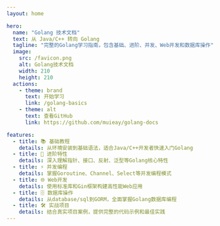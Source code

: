 ```yaml
---
layout: home

hero:
  name: "Golang 技术文档"
  text: 从 Java/C++ 转向 Golang
  tagline: "完整的Golang学习指南，包含基础、进阶、并发、Web开发和数据库操作"
  image:
    src: /favicon.png
    alt: Golang技术文档
    width: 210
    height: 210
  actions:
    - theme: brand
      text: 开始学习
      link: /golang-basics
    - theme: alt
      text: 查看GitHub
      link: https://github.com/muieay/golang-docs

features:
  - title: 📚 基础教程
    details: 从环境安装到基础语法，适合Java/C++开发者快速入门Golang
  - title: 🚀 进阶特性
    details: 深入理解指针、接口、反射、泛型等Golang核心特性
  - title: ⚡ 并发编程
    details: 掌握Goroutine、Channel、Select等并发编程模式
  - title: 🌐 Web开发
    details: 使用标准库和Gin框架构建高性能Web应用
  - title: 🗄️ 数据库操作
    details: 从database/sql到GORM，全面掌握Golang数据库编程
  - title: 🛠️ 实战项目
    details: 结合真实项目案例，提供完整的代码示例和最佳实践
---
```


